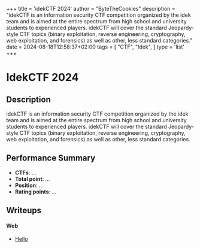 +++
title = 'idekCTF 2024'
author = "ByteTheCookies"
description = "idekCTF is an information security CTF competition organized by the idek team and is aimed at the entire spectrum from high school and university students to experienced players. idekCTF will cover the standard Jeopardy-style CTF topics (binary exploitation, reverse engineering, cryptography, web exploitation, and forensics) as well as other, less standard categories."
date = 2024-08-18T12:58:37+02:00
tags = [
    "CTF",
    "Idek",
]
type = 'list'
+++

# IdekCTF 2024

## Description

idekCTF is an information security CTF competition organized by the idek team and is aimed at the entire spectrum from high school and university students to experienced players. idekCTF will cover the standard Jeopardy-style CTF topics (binary exploitation, reverse engineering, cryptography, web exploitation, and forensics) as well as other, less standard categories.

## Performance Summary

- **CTFs**: ...
- **Total point**: ...
- **Position**: ...
- **Rating points**: ...

## Writeups

#### Web

- [Hello](/writeups/idekctf2024/hello/)
